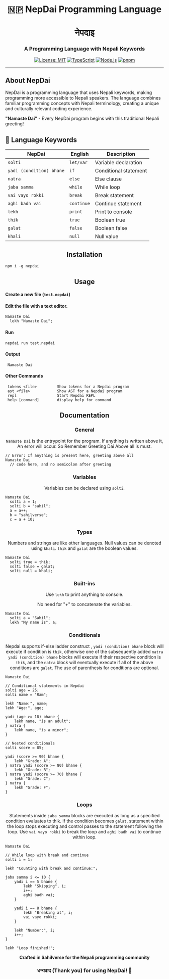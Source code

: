 <h1 align="center">🇳🇵 NepDai Programming Language</h1>

<div align="center">
  
  # नेपदाइ
  ### A Programming Language with Nepali Keywords
  
  [![License: MIT](https://img.shields.io/badge/License-MIT-yellow.svg)](https://opensource.org/licenses/MIT)
  [![TypeScript](https://img.shields.io/badge/TypeScript-007ACC?logo=typescript&logoColor=white)](https://www.typescriptlang.org/)
  [![Node.js](https://img.shields.io/badge/Node.js-43853D?logo=node.js&logoColor=white)](https://nodejs.org/)
  [![pnpm](https://img.shields.io/badge/pnpm-F69220?logo=pnpm&logoColor=white)](https://pnpm.io/)
</div>

---

## About NepDai

NepDai is a programming language that uses Nepali keywords, making programming more accessible to Nepali speakers. The language combines familiar programming concepts with Nepali terminology, creating a unique and culturally relevant coding experience.

**"Namaste Dai"** - Every NepDai program begins with this traditional Nepali greeting!

## 📖 Language Keywords

| NepDai | English | Description |
|--------|---------|-------------|
| `solti` | `let/var` | Variable declaration |
| `yadi (condition) bhane` | `if` | Conditional statement |
| `natra` | `else` | Else clause |
| `jaba samma` | `while` | While loop |
| `vai vayo rokki` | `break` | Break statement |
| `aghi badh vai` | `continue` | Continue statement |
| `lekh` | `print` | Print to console |
| `thik` | `true` | Boolean true |
| `galat` | `false` | Boolean false |
| `khali` | `null` | Null value |

<h2 align="center">Installation</h2>

```
npm i -g nepdai
```

<h2 align="center">Usage</h2>

<h4 align="left">Create a new file (<code>test.nepdai</code>)</h4>


<h4 align="left">Edit the file with a text editor.</h4>

```
Namaste Dai
  lekh "Namaste Dai";
```

<h4 align="left">Run</h4>

```
nepdai run test.nepdai
```

<h4 align="left">Output</h4>

```
 Namaste Dai
```

<h4 align="left">Other Commands</h4>

```
 tokens <file>         Show tokens for a Nepdai program
 ast <file>            Show AST for a Nepdai program
 repl                  Start Nepdai REPL
 help [command]        display help for command
```

<h2 align="center">Documentation</h2>

<h3 align="center">General</h3>
<p align="center"><code>Namaste Dai</code> is the entrypoint for the program. If anything is written above it, An error will occur. So Remember Greeting Dai Above all is must.</p>

```
// Error: If anything is present here, greeting above all
Namaste Dai
  // code here, and no semicolon after greeting
```

<h3 align="center">Variables</h3>
<p align="center">Variables can be declared using <code>solti</code>.</p>

```
Namaste Dai
  solti a = 1;
  solti b = "sahil";
  a = a++;
  b = "sahilverse";
  c = a + 10;
```

<h3 align="center">Types</h3>
<p align="center">Numbers and strings are like other languages. Null values can be denoted using <code>khali</code>. <code>thik</code> and <code>galat</code> are the boolean values.</p>

```
Namaste Dai
  solti true = thik;
  solti false = galat;
  solti null = khali; 
```

<h3 align="center">Built-ins</h3>
<p align="center">Use <code>lekh</code> to print anything to console.</p>
<p align="center">No need for "+" to concatenate the variables.</p>

```
Namaste Dai
  solti a = "Sahil";
  lekh "My name is", a;
```

<h3 align="center">Conditionals</h3>
<p align="center">Nepdai supports if-else ladder construct , <code>yadi (condition) bhane</code> block will execute if condition is <code>thik</code>, otherwise one of the subsequently added <code>natra yadi (condition) bhane</code> blocks will execute if their respective condition is <code>thik</code>, and the <code>natra</code> block will eventually execute if all of the above conditions are <code>galat</code>. The use of parenthesis for conditions are optional.</p>

```
Namaste Dai

// Conditional statements in Nepdai
solti age = 25;
solti name = "Ram";

lekh "Name:", name;
lekh "Age:", age;

yadi (age >= 18) bhane {
    lekh name, "is an adult";
} natra {
    lekh name, "is a minor";
}

// Nested conditionals
solti score = 85;

yadi (score >= 90) bhane {
    lekh "Grade: A";
} natra yadi (score >= 80) bhane {
    lekh "Grade: B";
} natra yadi (score >= 70) bhane {
    lekh "Grade: C";
} natra {
    lekh "Grade: F";
}

```

<h3 align="center">Loops</h3>
<p align="center">Statements inside <code>jaba samma</code> blocks are executed as long as a specified condition evaluates to thik. If the condition becomes <code>galat</code>, statement within the loop stops executing and control passes to the statement following the loop. Use <code>vai vayo rokki</code> to break the loop and <code className="language-cpp">aghi badh vai</code> to continue within loop.</p>


```
Namaste Dai

// While loop with break and continue
solti i = 1;

lekh "Counting with break and continue:";

jaba samma i <= 10 {
    yadi i == 5 bhane {
        lekh "Skipping", i;
        i++;
        aghi badh vai;
    }
    
    yadi i == 8 bhane {
        lekh "Breaking at", i;
        vai vayo rokki;
    }
    
    lekh "Number:", i;
    i++;
}

lekh "Loop finished!";

```

<div align="center">

**Crafted in Sahilverse for the Nepali programming community**

### धन्यवाद (Thank you) for using NepDai! 🙏

</div>








